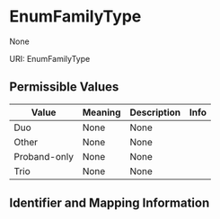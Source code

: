 # EnumFamilyType

None

URI: EnumFamilyType

## Permissible Values

| Value | Meaning | Description | Info |
| --- | --- | --- | --- |
| Duo | None | None | |
| Other | None | None | |
| Proband-only | None | None | |
| Trio | None | None | |


## Identifier and Mapping Information






